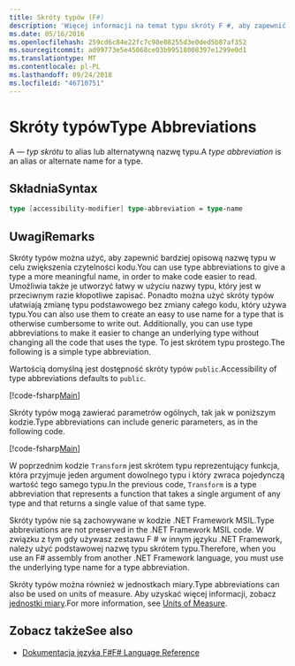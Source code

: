 ```yaml
---
title: Skróty typów (F#)
description: 'Więcej informacji na temat typu skróty F #, aby zapewnić bardziej opisową nazwę typu w celu zwiększenia czytelności kodu.'
ms.date: 05/16/2016
ms.openlocfilehash: 259cd6c84e22fc7c98e08255d3e0ded5b87af352
ms.sourcegitcommit: ad99773e5e45068ce03b99518008397e1299e0d1
ms.translationtype: MT
ms.contentlocale: pl-PL
ms.lasthandoff: 09/24/2018
ms.locfileid: "46710751"
---
```

# <a name="type-abbreviations"></a><span data-ttu-id="09e79-103">Skróty typów</span><span class="sxs-lookup"><span data-stu-id="09e79-103">Type Abbreviations</span></span>

<span data-ttu-id="09e79-104">A *— typ skrótu* to alias lub alternatywną nazwę typu.</span><span class="sxs-lookup"><span data-stu-id="09e79-104">A *type abbreviation* is an alias or alternate name for a type.</span></span>

## <a name="syntax"></a><span data-ttu-id="09e79-105">Składnia</span><span class="sxs-lookup"><span data-stu-id="09e79-105">Syntax</span></span>

```fsharp
type [accessibility-modifier] type-abbreviation = type-name
```

## <a name="remarks"></a><span data-ttu-id="09e79-106">Uwagi</span><span class="sxs-lookup"><span data-stu-id="09e79-106">Remarks</span></span>

<span data-ttu-id="09e79-107">Skróty typów można użyć, aby zapewnić bardziej opisową nazwę typu w celu zwiększenia czytelności kodu.</span><span class="sxs-lookup"><span data-stu-id="09e79-107">You can use type abbreviations to give a type a more meaningful name, in order to make code easier to read.</span></span> <span data-ttu-id="09e79-108">Umożliwia także je utworzyć łatwy w użyciu nazwy typu, który jest w przeciwnym razie kłopotliwe zapisać. Ponadto można użyć skróty typów ułatwiają zmianę typu podstawowego bez zmiany całego kodu, który używa typu.</span><span class="sxs-lookup"><span data-stu-id="09e79-108">You can also use them to create an easy to use name for a type that is otherwise cumbersome to write out. Additionally, you can use type abbreviations to make it easier to change an underlying type without changing all the code that uses the type.</span></span> <span data-ttu-id="09e79-109">To jest skrótem typu prostego.</span><span class="sxs-lookup"><span data-stu-id="09e79-109">The following is a simple type abbreviation.</span></span>

<span data-ttu-id="09e79-110">Wartością domyślną jest dostępność skróty typów `public`.</span><span class="sxs-lookup"><span data-stu-id="09e79-110">Accessibility of type abbreviations defaults to `public`.</span></span>

[!code-fsharp[Main](../../../samples/snippets/fsharp/lang-ref-1/snippet2301.fs)]

<span data-ttu-id="09e79-111">Skróty typów mogą zawierać parametrów ogólnych, tak jak w poniższym kodzie.</span><span class="sxs-lookup"><span data-stu-id="09e79-111">Type abbreviations can include generic parameters, as in the following code.</span></span>

[!code-fsharp[Main](../../../samples/snippets/fsharp/lang-ref-1/snippet2302.fs)]

<span data-ttu-id="09e79-112">W poprzednim kodzie `Transform` jest skrótem typu reprezentujący funkcja, która przyjmuje jeden argument dowolnego typu i który zwraca pojedynczą wartość tego samego typu.</span><span class="sxs-lookup"><span data-stu-id="09e79-112">In the previous code, `Transform` is a type abbreviation that represents a function that takes a single argument of any type and that returns a single value of that same type.</span></span>

<span data-ttu-id="09e79-113">Skróty typów nie są zachowywane w kodzie .NET Framework MSIL.</span><span class="sxs-lookup"><span data-stu-id="09e79-113">Type abbreviations are not preserved in the .NET Framework MSIL code.</span></span> <span data-ttu-id="09e79-114">W związku z tym gdy używasz zestawu F # w innym języku .NET Framework, należy użyć podstawowej nazwę typu skrótem typu.</span><span class="sxs-lookup"><span data-stu-id="09e79-114">Therefore, when you use an F# assembly from another .NET Framework language, you must use the underlying type name for a type abbreviation.</span></span>

<span data-ttu-id="09e79-115">Skróty typów można również w jednostkach miary.</span><span class="sxs-lookup"><span data-stu-id="09e79-115">Type abbreviations can also be used on units of measure.</span></span> <span data-ttu-id="09e79-116">Aby uzyskać więcej informacji, zobacz [jednostki miary](units-of-measure.md).</span><span class="sxs-lookup"><span data-stu-id="09e79-116">For more information, see [Units of Measure](units-of-measure.md).</span></span>

## <a name="see-also"></a><span data-ttu-id="09e79-117">Zobacz także</span><span class="sxs-lookup"><span data-stu-id="09e79-117">See also</span></span>

- [<span data-ttu-id="09e79-118">Dokumentacja języka F#</span><span class="sxs-lookup"><span data-stu-id="09e79-118">F# Language Reference</span></span>](index.md)
